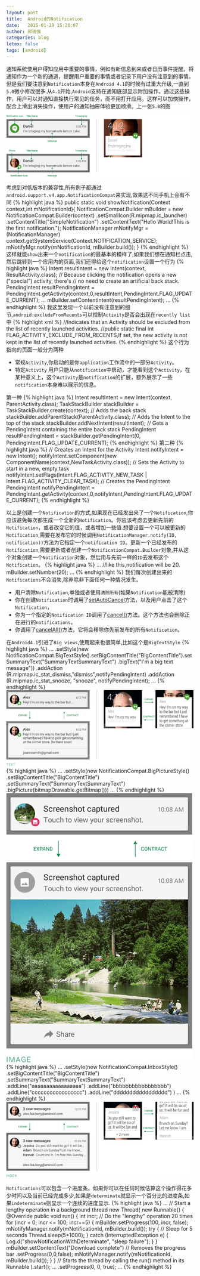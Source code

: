 ```yaml
---
layout: post
title:  Android的Notification
date:   2015-01-29 15:26:07
author: 郝锡强
categories: blog
letex: false
tags: [android]
---
```

通知系统使用户得知应用中重要的事情，例如有新信息到来或者日历事件提醒。将通知作为一个新的通道，提醒用户重要的事情或者记录下用户没有注意到的事情。但是我们要注意到`Notification`本身在`Android 4.1`的时候有过重大升级,一直到`5.0`微小修改很多.从`4.1`开始,`Android`支持在通知底部显示附加操作。通过这些操作，用户可以对通知直接执行常见的任务，而不用打开应用。这样可以加快操作，配合上滑出消失操作，使用户的通知抽屉体验更加顺滑。上一张`5.0`的图

![notification01](/source/images/blog/notification01.jpg)
<!-- more -->

考虑到对低版本的兼容性,所有例子都通过`android.support.v4.app.NotificationCompat`来实现,效果这不同手机上会有不同
{% highlight java %}
public static void showNotification(Context context,int mNotificationId){
    NotificationCompat.Builder mBuilder =
            new NotificationCompat.Builder(context)
                    .setSmallIcon(R.mipmap.ic_launcher)
                    .setContentTitle("SimpleNotification")
                    .setContentText("Hello World!This is the first notification.");
    NotificationManager mNotifyMgr =
            (NotificationManager) context.getSystemService(Context.NOTIFICATION_SERVICE);
    mNotifyMgr.notify(mNotificationId, mBuilder.build());
}
{% endhighlight %}
这样就能`show`出来一个`notification`的最基本的模样了,如果我们想在通知栏点击,然后跳转到一个应用内的页面,我们还得给这个`notification`设置一个行为
{% highlight java %}
Intent resultIntent = new Intent(context, ResultActivity.class);
// Because clicking the notification opens a new ("special") activity, there's
// no need to create an artificial back stack.
PendingIntent resultPendingIntent = PendingIntent.getActivity(context,0,resultIntent,PendingIntent.FLAG_UPDATE_CURRENT);
...
mBuilder.setContentIntent(resultPendingIntent);
...
{% endhighlight %}
我这里发现一个以前没有注意到的细节,`android:excludeFromRecents`可以控制`Activity`是否会出现在`recently list`中
{% highlight xml %}
//Indicates that an Activity should be excluded from the list of recently launched activities.
//public static final int FLAG_ACTIVITY_EXCLUDE_FROM_RECENTS,If set, the new activity is not kept in the list of recently launched activities.
<activity android:name=".ResultActivity"
    android:launchMode="singleTask"
    android:taskAffinity=""
    android:excludeFromRecents="false"/>
{% endhighlight %}
这个行为指向的页面一般分为两种

* 常规`Activity`,你启动的是你`application`工作流中的一部分`Activity`。
* 特定`Activity` 用户只能从`notification`中启动，才能看到这个`Activity`，在某种意义上，这个`Activity`是`notification`的扩展，额外展示了一些`notification`本身难以展示的信息。

第一种
{% highlight java %}
Intent resultIntent = new Intent(context, ParentActivity.class);
TaskStackBuilder stackBuilder = TaskStackBuilder.create(context);
// Adds the back stack
stackBuilder.addParentStack(ParentActivity.class);
// Adds the Intent to the top of the stack
stackBuilder.addNextIntent(resultIntent);
// Gets a PendingIntent containing the entire back stack
PendingIntent resultPendingIntent =
        stackBuilder.getPendingIntent(0, PendingIntent.FLAG_UPDATE_CURRENT);
{% endhighlight %}
第二种
{% highlight java %}
// Creates an Intent for the Activity
Intent notifyIntent = new Intent();
notifyIntent.setComponent(new ComponentName(context,NewTaskActivity.class));
// Sets the Activity to start in a new, empty task
notifyIntent.setFlags(Intent.FLAG_ACTIVITY_NEW_TASK | Intent.FLAG_ACTIVITY_CLEAR_TASK);
// Creates the PendingIntent
PendingIntent notifyPendingIntent = PendingIntent.getActivity(context,0,notifyIntent,PendingIntent.FLAG_UPDATE_CURRENT);
{% endhighlight %}

以上是创建一个`Notification`的方式,如果现在已经发出来了一个`Notification`,你应该避免每次都生成一个全新的`Notification`。你应该考虑去更新先前的`Notification`，或者改变它的值，或者增加一些值.想要设置一个可以被更新的`Notification`,需要在发布它的时候调用`NotificationManager.notify(ID, notification))`方法为它指定一个`notification ID`。更新一个已经发布的`Notification`,需要更新或者创建一个`NotificationCompat.Builder`对象,并从这个对象创建一个`Notification`对象，然后用与先前一样的`ID`去发布这个`Notification`。
{% highlight java %}
...
//like this,notification will be 20.
mBuilder.setNumber(20);
...
{% endhighlight %}
我们每次创建出来的`Notifications`不会消失,除非除非下面任何一种情况发生。

* 用户清除`Notification`,单独或者使用`清除所有`(如果`Notification`能被清除)
* 你在创建`Notification`时调用了[setAutoCancel](http;//developer.android.com/reference/android/support/v4/app/NotificationCompat.Builder.html#setAutoCancel(boolean))方法，以及用户点击了这个`Notification`，
* 你为一个指定的`Notification ID`调用了[cancel()](http://developer.android.com/reference/android/app/NotificationManager.html#cancel(int))方法。这个方法也会删除正在进行的`notifications`。
* 你调用了[cancelAll()](http://developer.android.com/reference/android/app/NotificationManager.html#cancelAll())方法，它将会移除你先前发布的所有`Notification`。

在`Android4.1`引进了`Big views`,使用起来也很简单,比如这个是`BigTextStyle`
{% highlight java %}
...
.setStyle(new NotificationCompat.BigTextStyle().setBigContentTitle("BigContentTitle").setSummaryText("SummaryTextSummaryText")
        .bigText("I'm a big text message"))
.addAction (R.mipmap.ic_stat_dismiss,"dismiss",notifyPendingIntent)
.addAction (R.mipmap.ic_stat_snooze,
        "snooze", notifyPendingIntent);
...
{% endhighlight %}
![notification03](/source/images/blog/notification03.png)
{% highlight java %}
...
.setStyle(new NotificationCompat.BigPictureStyle()
            .setBigContentTitle("BigContentTitle")
            .setSummaryText("SummaryTextSummaryText")
            .bigPicture(bitmapDrawable.getBitmap()))
...
{% endhighlight %}
![notification05](/source/images/blog/notification05.png)
{% highlight java %}
...
.setStyle(new NotificationCompat.InboxStyle()
            .setBigContentTitle("BigContentTitle")
            .setSummaryText("SummaryTextSummaryText")
            .addLine("aaaaaaaaaaaaaaaaa")
            .addLine("bbbbbbbbbbbbbbbbb")
            .addLine("ccccccccccccccccc")
            .addLine("ddddddddddddddddd")
    )
...
{% endhighlight %}
![notification04](/source/images/blog/notification04.png)

`Notifications`可以包含一个进度条。如果你可以在任何时候估算这个操作得花多少时间以及当前已经完成多少,如果是`determinate`就显示一个百分比的进度条,如果`indeterminate`则显示一个连续的进度显示.
{% highlight java %}
...
// Start a lengthy operation in a background thread
new Thread(
    new Runnable() {
        @Override
        public void run() {
            int incr;
            // Do the "lengthy" operation 20 times
            for (incr = 0; incr <= 100; incr+=5) {
                mBuilder.setProgress(100, incr, false);
                mNotifyManager.notify(mNotificationId, mBuilder.build());
                try {
                    // Sleep for 5 seconds
                    Thread.sleep(5*1000);
                } catch (InterruptedException e) {
                    Log.d("showNotificationWithDeterminate", "sleep failure");
                }
            }
            mBuilder.setContentText("Download complete")
                    // Removes the progress bar
                    .setProgress(0,0,false);
            mNotifyManager.notify(mNotificationId, mBuilder.build());
        }
    }
// Starts the thread by calling the run() method in its Runnable
).start();
...
.setProgress(0, 0, true);
...
{% endhighlight %}